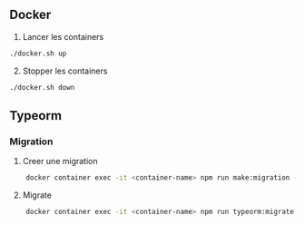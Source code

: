 ## Docker
1. Lancer les containers
```sh
./docker.sh up
```
2. Stopper les containers
```sh
./docker.sh down
```

## Typeorm
### Migration
1. Creer une migration
```sh
    docker container exec -it <container-name> npm run make:migration --name=<name>
```
2. Migrate
```sh
    docker container exec -it <container-name> npm run typeorm:migrate
```
